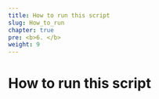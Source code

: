 ```yaml
---
title: How to run this script
slug: How_to_run
chapter: true
pre: <b>6. </b>
weight: 9
---
```


# How to run this script

